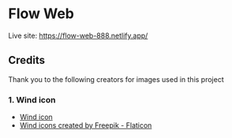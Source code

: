 # Flow Web

Live site: https://flow-web-888.netlify.app/

## Credits

Thank you to the following creators for images used in this project

### 1. Wind icon

- [Wind icon](/public/wind.png)
- [Wind icons created by Freepik - Flaticon](https://www.flaticon.com/free-icons/wind)
